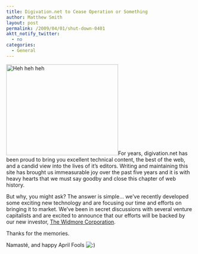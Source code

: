 ```yaml
---
title: Digivation.net to Cease Operation or Something
author: Matthew Smith
layout: post
permalink: /2009/04/01/shut-down-0401
aktt_notify_twitter:
  - no
categories:
  - General
---
```

<img class="right" title="Heh heh heh" src="http://digivation.net/wp-content/uploads/2009/04/closed-300x244.png" alt="Heh heh heh" width="300" height="244" />For years, digivation.net has been proud to bring you excellent technical content, the best of the web, and a candid view into the lives of it&#8217;s editors. Writing and maintaining this site has brought us immeasurable joy over the past five years and it is with heavy hearts that we must say goodby and close this chapter of web history.

But why, you might ask? The answer is simple&#8230; we&#8217;ve recently developed some exciting new technology and are focusing our time and efforts on bringing it to market. We&#8217;ve been in secret discussions with several venture capitalists and are excited to announce that our efforts will be backed by our new investor, [The Widmore Corporation][1].

Thanks for the memories.

Namasté, and happy April Fools <img src="http://digivation.net/wp-includes/images/smilies/icon_smile.gif" alt=":)" class="wp-smiley" />

 [1]: http://lostpedia.wikia.com/wiki/Widmore_Corporation